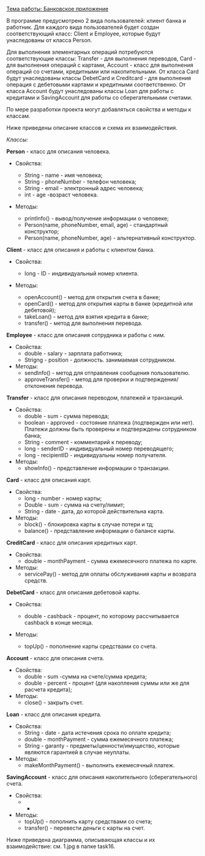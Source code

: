 <u>Тема работы: Банковское приложение</u>

В программе предусмотрено 2 вида пользователей: клиент банка и работник. Для каждого вида пользователей будет создан соответствующий класс: Client и Employee, которые будут унаследованы от класса Person.



Для выполнения элементарных операций потребуются соответствующие классы: Transfer - для выполнения переводов, Card - для выполнения операций с картами, Account - класс для выполнения операций со счетами, кредитными или накопительными. От класса Card будут унаследованы классы DebetCard и Creditcard - для выполнения операция с дебетовыми картами и кредитными соответственно. От класса Account будут унаследованы классы Loan для работы с кредитами и SavingAccount для работы со сберегательными счетами.	



По мере разработки проекта могут добавляться свойства и методы к классам.



Ниже приведены описание классов и схема их взаимодействия.



*Классы:* 

**Person** - класс для описания человека.

- Свойства:

  - String - name - имя человека;
  - String - phoneNumber - телефон человека;
  - String - email - электронный адрес человека;
  - int - age -возраст человека.

- Методы:

  - printInfo() - вывод/получение информации о человеке;
  - Person(name, phoneNumber, email, age) - стандартный конструктор;
  - Person(name, phoneNumber, age) - альтернативный конструктор.

  

**Client** - класс для описания и работы с клиентом банка.

- Свойства:

  - long - ID - индивидуальный номер клиента.

- Методы:

  - openAccount() - метод для открытия счета в банке;
  - openCard() - метод для открытия карты в банке (кредитной или дебетовой);
  - takeLoan() - метод для взятия кредита в банке;
  - transfer() - метод для выполнения перевода.

  

**Employee** - класс для описания сотрудника и работы с ним.

- Свойства:
  - double - salary - зарплата работника;
  - Strigng - position - должность. занимаемая сотрудником.
- Методы:
  - sendInfo() - метод для отправления сообщения пользователю.
  - approveTransfer() - метод для проверки и подтверждения/отклонения перевода.

   

**Transfer** - класс для описания переводом, платежей и транзакций.

- Свойства:
  - double - sum - сумма перевода;
  - boolean - approved - состояние платежа (подтвержден или нет). Платежи должны быть проверены и подтверждены сотрудником банка;
  - String - comment - комментарий к переводу;
  - long - senderID - индивидуальный номер переводящего;
  - long - recipientID - индивидуальны номер получателя.
- Методы:
  - showInfo() - представление информации о транзакции.

**Card** - класс для описания карт.

- Свойства:
  - long - number - номер карты;
  - Double - sum - сумма на счету/лимит;
  - String - date - дата, до которой действительна карта.
- Методы:
  - block() - блокировка карты в случае потери и тд;
  - balance() - представление информации о балансе карты.



**CreditCard** - класс для описания кредитных карт.

- Свойства:
  - double - monthPayment - сумма ежемесячного платежа по карте.
- Методы:
  - servicePay() - метод для оплаты обслуживания карты и возврата средств.



**DebetCard** - класс для описания дебетовой карты.

- Свойства:

  - double - cashback - процент, по которому рассчитывается cashback в конце месяца.

- Методы:

  - topUp() - пополнение карты средствами со счета.

  

**Account** - класс для описания счета.

- Свойства:
  - double - sum -сумма на счете/сумма кредита;
  - double - percent - процент (для накопления суммы или же для расчета кредита);
- Методы:
  - close() - закрыть счет.

**Loan** - класс для описания кредита.

- Свойства:
  - String - date - дата истечения срока по оплате кредита;
  - double - monthPayment - сумма ежемесячного платежа;
  - String - garanty - предметы/ценности/имущество, которые являются гарантией в случае неуплаты.
- Методы:
  - makeMonthPayment() - выполнить ежемесячный платеж.

**SavingAccount** - класс для описания накопительного (сберегательного) счета.

- Свойства:
  - -
- Методы:
  - topUp() - пополнить карту средствами со счета;
  - transfer() - перевести деньги с карты на счет.

  

Ниже приведена диаграмма, описывающая классы и их взаимодействие:
см. 1.jpg в папке task16.